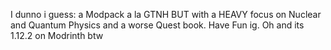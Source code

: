 I dunno i guess: a Modpack a la GTNH BUT with a HEAVY focus on Nuclear and Quantum Physics and a worse Quest book. Have Fun ig.
Oh and its 1.12.2 on Modrinth btw
